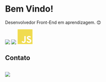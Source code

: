 
<h1>Bem Vindo!</h1>
<p>Desenvolvedor Front-End em aprendizagem. 😊</p>


<a href="https://github.com/RicardoAPalma/html-css"><img height="50em" src="https://user-images.githubusercontent.com/83355057/227205366-512c8b93-e041-4782-9b25-15dcce275885.png"></a>
<a href="https://github.com/RicardoAPalma/html-css"><img height="50em" src="https://user-images.githubusercontent.com/83355057/227205422-3d6491c7-bcc5-45f2-8a48-7be76a1e45ab.png"></a>
<a href="https://github.com/RicardoAPalma/java-script"><img height="50em" src="https://raw.githubusercontent.com/devicons/devicon/master/icons/javascript/javascript-plain.svg" alt="imagem javascript"></a>

<h2>Contato<h2>
<a href="https://www.linkedin.com/in/ricardo-palma1/"><img height="50em" src="https://cdn.jsdelivr.net/gh/devicons/devicon/icons/linkedin/linkedin-original.svg" /></a><br>
 
